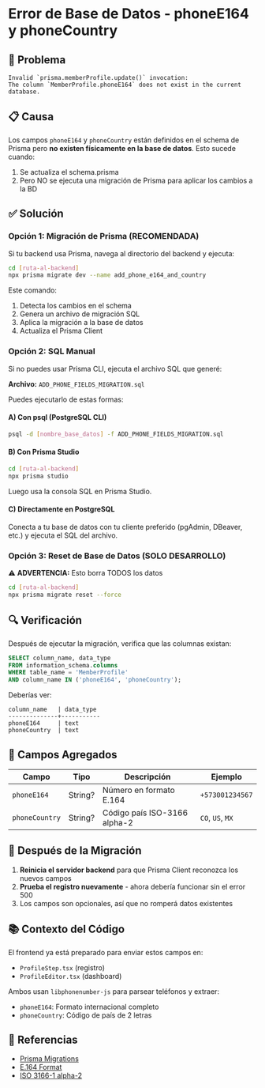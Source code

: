 # Error de Base de Datos - phoneE164 y phoneCountry

## 🔴 Problema
```
Invalid `prisma.memberProfile.update()` invocation:
The column `MemberProfile.phoneE164` does not exist in the current database.
```

## 📋 Causa
Los campos `phoneE164` y `phoneCountry` están definidos en el schema de Prisma pero **no existen físicamente en la base de datos**. Esto sucede cuando:
1. Se actualiza el schema.prisma
2. Pero NO se ejecuta una migración de Prisma para aplicar los cambios a la BD

## ✅ Solución

### Opción 1: Migración de Prisma (RECOMENDADA)
Si tu backend usa Prisma, navega al directorio del backend y ejecuta:

```bash
cd [ruta-al-backend]
npx prisma migrate dev --name add_phone_e164_and_country
```

Este comando:
1. Detecta los cambios en el schema
2. Genera un archivo de migración SQL
3. Aplica la migración a la base de datos
4. Actualiza el Prisma Client

### Opción 2: SQL Manual
Si no puedes usar Prisma CLI, ejecuta el archivo SQL que generé:

**Archivo:** `ADD_PHONE_FIELDS_MIGRATION.sql`

Puedes ejecutarlo de estas formas:

#### A) Con psql (PostgreSQL CLI)
```bash
psql -d [nombre_base_datos] -f ADD_PHONE_FIELDS_MIGRATION.sql
```

#### B) Con Prisma Studio
```bash
cd [ruta-al-backend]
npx prisma studio
```
Luego usa la consola SQL en Prisma Studio.

#### C) Directamente en PostgreSQL
Conecta a tu base de datos con tu cliente preferido (pgAdmin, DBeaver, etc.) y ejecuta el SQL del archivo.

### Opción 3: Reset de Base de Datos (SOLO DESARROLLO)
⚠️ **ADVERTENCIA:** Esto borra TODOS los datos

```bash
cd [ruta-al-backend]
npx prisma migrate reset --force
```

## 🔍 Verificación

Después de ejecutar la migración, verifica que las columnas existan:

```sql
SELECT column_name, data_type 
FROM information_schema.columns 
WHERE table_name = 'MemberProfile' 
AND column_name IN ('phoneE164', 'phoneCountry');
```

Deberías ver:
```
column_name   | data_type
--------------+-----------
phoneE164     | text
phoneCountry  | text
```

## 📝 Campos Agregados

| Campo | Tipo | Descripción | Ejemplo |
|-------|------|-------------|---------|
| `phoneE164` | String? | Número en formato E.164 | `+573001234567` |
| `phoneCountry` | String? | Código país ISO-3166 alpha-2 | `CO`, `US`, `MX` |

## 🚀 Después de la Migración

1. **Reinicia el servidor backend** para que Prisma Client reconozca los nuevos campos
2. **Prueba el registro nuevamente** - ahora debería funcionar sin el error 500
3. Los campos son opcionales, así que no romperá datos existentes

## 📚 Contexto del Código

El frontend ya está preparado para enviar estos campos en:
- `ProfileStep.tsx` (registro)
- `ProfileEditor.tsx` (dashboard)

Ambos usan `libphonenumber-js` para parsear teléfonos y extraer:
- `phoneE164`: Formato internacional completo
- `phoneCountry`: Código de país de 2 letras

## 🔗 Referencias
- [Prisma Migrations](https://www.prisma.io/docs/concepts/components/prisma-migrate)
- [E.164 Format](https://en.wikipedia.org/wiki/E.164)
- [ISO 3166-1 alpha-2](https://en.wikipedia.org/wiki/ISO_3166-1_alpha-2)
